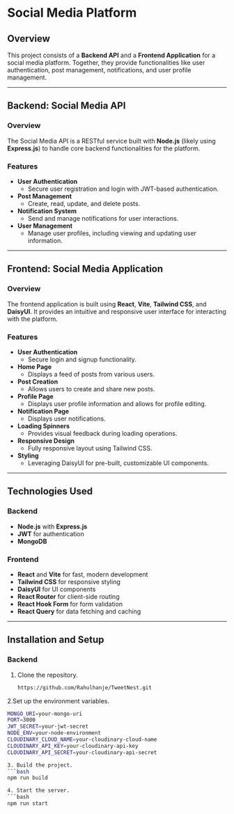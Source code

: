 # Social Media Platform

## Overview

This project consists of a **Backend API** and a **Frontend Application** for a social media platform. Together, they provide functionalities like user authentication, post management, notifications, and user profile management.

---

## Backend: Social Media API

### Overview

The Social Media API is a RESTful service built with **Node.js** (likely using **Express.js**) to handle core backend functionalities for the platform. 

### Features

- **User Authentication**
  - Secure user registration and login with JWT-based authentication.
- **Post Management**
  - Create, read, update, and delete posts.
- **Notification System**
  - Send and manage notifications for user interactions.
- **User Management**
  - Manage user profiles, including viewing and updating user information.

---

## Frontend: Social Media Application

### Overview

The frontend application is built using **React**, **Vite**, **Tailwind CSS**, and **DaisyUI**. It provides an intuitive and responsive user interface for interacting with the platform.

### Features

- **User Authentication**
  - Secure login and signup functionality.
- **Home Page**
  - Displays a feed of posts from various users.
- **Post Creation**
  - Allows users to create and share new posts.
- **Profile Page**
  - Displays user profile information and allows for profile editing.
- **Notification Page**
  - Displays user notifications.
- **Loading Spinners**
  - Provides visual feedback during loading operations.
- **Responsive Design**
  - Fully responsive layout using Tailwind CSS.
- **Styling**
  - Leveraging DaisyUI for pre-built, customizable UI components.

---

## Technologies Used

### Backend
- **Node.js** with **Express.js** 
- **JWT** for authentication
- **MongoDB** 

### Frontend
- **React** and **Vite** for fast, modern development
- **Tailwind CSS** for responsive styling
- **DaisyUI** for UI components
- **React Router** for client-side routing
- **React Hook Form** for form validation
- **React Query** for data fetching and caching

---

## Installation and Setup

### Backend

1. Clone the repository.
   ```bash
   https://github.com/Rahulhanje/TweetNest.git

2.Set up the environment variables.
   ```bash
   MONGO_URI=your-mongo-uri
   PORT=3000
   JWT_SECRET=your-jwt-secret
   NODE_ENV=your-node-environment
   CLOUDINARY_CLOUD_NAME=your-cloudinary-cloud-name
   CLOUDINARY_API_KEY=your-cloudinary-api-key
   CLOUDINARY_API_SECRET=your-cloudinary-api-secret

3. Build the project.
   ```bash
   npm run build

4. Start the server.
   ```bash
   npm run start